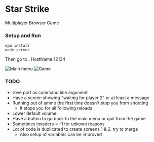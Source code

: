 # Star Strike
Multiplayer Browser Game

### Setup and Run
```
npm install 
node server 
```

Then go to : HostName:12134

![Main menu](https://i.imgur.com/tLFJxff.png)
![Game](https://user-images.githubusercontent.com/9402065/124525904-9d76be00-ddc6-11eb-8aca-48ebf81565ca.png)

### TODO
* Give port as command line argument
* Have a screen showing "waiting for player 2" or at least a message
* Running out of ammo the first time doesn't stop you from shooting
  * It stops you for all following reloads
* Lower default volume
* Have a button to go back to the main menu or quit from the game
* Sometimes invaders = -1 for unkown reasons
* Lot of code is duplicated to create screens 1 & 2, try to merge
	* Also setup of variables can be improved
